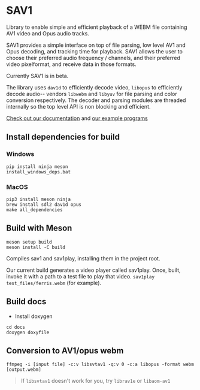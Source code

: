 # SAV1

Library to enable simple and efficient playback of a WEBM file containing AV1 video and Opus audio tracks.

SAV1 provides a simple interface on top of file parsing, low level AV1 and Opus decoding, and tracking time for playback.
SAV1 allows the user to choose their preferred audio frequency / channels, and their preferred video pixelformat, and receive
data in those formats.

Currently SAV1 is in beta.

The library uses `dav1d` to efficiently decode video, `libopus` to efficiently decode audio-- vendors `libwebm` and `libyuv` for file parsing and color conversion respectively. The decoder and parsing modules are threaded internally so the top level API is non blocking
and efficient.

[Check out our documentation](https://sav1-org.github.io/SAV1/) 
and [our example programs](https://github.com/SAV1-org/SAV1/tree/main/examples)

## Install dependencies for build
### Windows
```
pip install ninja meson
install_windows_deps.bat
```

### MacOS
```
pip3 install meson ninja
brew install sdl2 dav1d opus
make all_dependencies
```

## Build with Meson
```
meson setup build
meson install -C build
```
Compiles sav1 and sav1play, installing them in the project root.

Our current build generates a video player called sav1play. Once, built, invoke it with a path to a test file to play that video. `sav1play test_files/ferris.webm` (for example).

## Build docs
+ Install doxygen

```
cd docs
doxygen doxyfile
```

## Conversion to AV1/opus webm

`ffmpeg -i [input file] -c:v libsvtav1 -q:v 0 -c:a libopus -format webm [output.webm]`

> If `libsvtav1` doesn't work for you, try `librav1e` or `libaom-av1`
